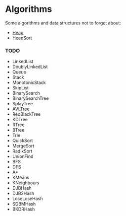 # Algorithms
Some algorithms and data structures not to forget about:

- [Heap](https://github.com/iamaleko/algorithms/blob/main/src/lib/Heap.ts)
- [HeapSort](https://github.com/iamaleko/algorithms/blob/main/src/lib/HeapSort.ts)

### TODO

- LinkedList
- DoublyLinkedList
- Queue
- Stack
- MonotonicStack
- SkipList
- BinarySearch
- BinarySearchTree
- SplayTree
- AVLTree
- RedBlackTree
- KDTree
- RTree
- BTree
- Trie
- QuickSort
- MergeSort
- RadixSort
- UnionFind
- BFS
- DFS
- A*
- KMeans
- KNeighbours
- DJBHash
- DJB2Hash
- LoseLoseHash
- SDBMHash
- BKDRHash